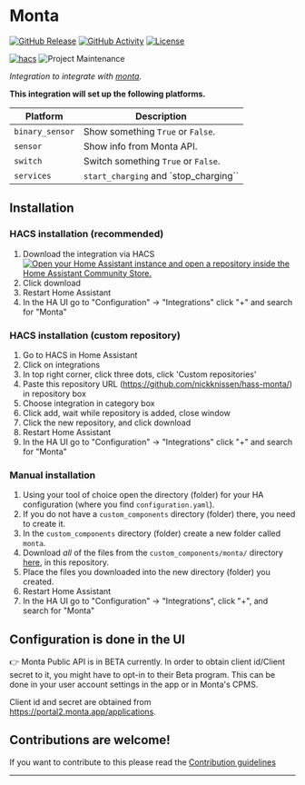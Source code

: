 # Monta

[![GitHub Release][releases-shield]][releases]
[![GitHub Activity][commits-shield]][commits]
[![License][license-shield]](LICENSE)

[![hacs][hacsbadge]][hacs]
![Project Maintenance][maintenance-shield]

_Integration to integrate with [monta][monta]._

**This integration will set up the following platforms.**

Platform | Description
-- | --
`binary_sensor` | Show something `True` or `False`.
`sensor` | Show info from Monta API.
`switch` | Switch something `True` or `False`.
`services` | `start_charging` and `stop_charging``

## Installation


### HACS installation (recommended)  

1. Download the integration via HACS
[![Open your Home Assistant instance and open a repository inside the Home Assistant Community Store.](https://my.home-assistant.io/badges/hacs_repository.svg)](https://my.home-assistant.io/redirect/hacs_repository/?owner=nickknissen&repository=hass-monta&category=integration)
2. Click download
3. Restart Home Assistant
4. In the HA UI go to "Configuration" -> "Integrations" click "+" and search for "Monta"

### HACS installation (custom repository)
1. Go to HACS in Home Assistant
2. Click on integrations
3. In top right corner, click three dots, click 'Custom repositories'
4. Paste this repository URL (https://github.com/nickknissen/hass-monta/) in repository box
5. Choose integration in category box
6. Click add, wait while repository is added, close window
7. Click the new repository, and click download
8. Restart Home Assistant
9. In the HA UI go to "Configuration" -> "Integrations" click "+" and search for "Monta"



### Manual installation
1. Using your tool of choice open the directory (folder) for your HA configuration (where you find `configuration.yaml`).
1. If you do not have a `custom_components` directory (folder) there, you need to create it.
1. In the `custom_components` directory (folder) create a new folder called `monta`.
1. Download _all_ of the files from the `custom_components/monta/` directory [here](https://github.com/nickknissen/hass-monta/tree/main/custom_components/monta), in this repository.
1. Place the files you downloaded into the new directory (folder) you created.
1. Restart Home Assistant
1. In the HA UI go to "Configuration" -> "Integrations", click "+", and search for "Monta"

## Configuration is done in the UI
👉 Monta Public API is in BETA currently.
In order to obtain client id/Client secret to it, you might have to opt-in to their Beta program. This can be done in your user account settings in the app or in Monta's CPMS.

Client id and secret are obtained from https://portal2.monta.app/applications.

<!---->

## Contributions are welcome!

If you want to contribute to this please read the [Contribution guidelines](CONTRIBUTING.md)

***

[monta]: https://docs.public-api.monta.com
[commits-shield]: https://img.shields.io/github/commit-activity/y/nickknissen/hass-monta.svg?style=for-the-badge
[commits]: https://github.com/nickknissen/hass-monta/commits/main
[hacs]: https://github.com/hacs/integration
[hacsbadge]: https://img.shields.io/badge/HACS-Custom-orange.svg?style=for-the-badge
[license-shield]: https://img.shields.io/github/license/nickknissen/hass-monta.svg?style=for-the-badge
[maintenance-shield]: https://img.shields.io/badge/maintainer-Nick%20Nissen%20%40nickknissen-blue.svg?style=for-the-badge
[releases-shield]: https://img.shields.io/github/release/nickknissen/hass-monta.svg?style=for-the-badge
[releases]: https://github.com/nickknissen/hass-monta/releases
